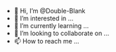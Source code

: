 - 👋 Hi, I’m @Double-Blank
- 👀 I’m interested in ...
- 🌱 I’m currently learning ...
- 💞️ I’m looking to collaborate on ...
- 📫 How to reach me ...

<!---
Double-Blank/Double-Blank is a ✨ special ✨ repository because its `README.md` (this file) appears on your GitHub profile.
You can click the Preview link to take a look at your changes.
--->
